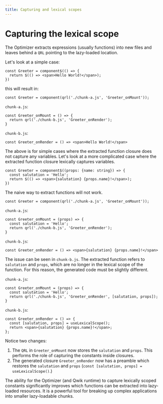 ```yaml
---
title: Capturing and lexical scopes
---
```


# Capturing the lexical scope

The Optimizer extracts expressions (usually functions) into new files and leaves behind a `QRL` pointing to the lazy-loaded location.

Let's look at a simple case:

```typescript=
const Greeter = component$(() => {
  return $(() => <span>Hello World!</span>);
})
```

this will result in:

```typescript=
const Greeter = component(qrl('./chunk-a.js', 'Greeter_onMount'));
```

`chunk-a.js`:

```typescript=
const Greeter_onMount = () => {
  return qrl('./chunk-b.js', 'Greeter_onRender');
}
```

`chunk-b.js`:

```typescript=
const Greeter_onRender = () => <span>Hello World!</span>
```

The above is for simple cases where the extracted function closure does not capture any variables. Let's look at a more complicated case where the extracted function closure lexically captures variables.

```typescript=
const Greeter = component$((props: {name: string}) => {
  const salutation = 'Hello';
  return $(() => <span>{salutation} {props.name}!</span>);
})
```

The naive way to extract functions will not work.

```typescript=
const Greeter = component(qrl('./chunk-a.js', 'Greeter_onMount'));
```

`chunk-a.js`:

```typescript=
const Greeter_onMount = (props) => {
  const salutation = 'Hello';
  return qrl('./chunk-b.js', 'Greeter_onRender');
}
```

`chunk-b.js`:

```typescript=
const Greeter_onRender = () => <span>{salutation} {props.name}!</span>
```

The issue can be seen in `chunk-b.js`. The extracted function refers to `salutation` and `props`, which are no longer in the lexical scope of the function. For this reason, the generated code must be slightly different.

`chunk-a.js`:

```typescript=
const Greeter_onMount = (props) => {
  const salutation = 'Hello';
  return qrl('./chunk-b.js', 'Greeter_onRender', [salutation, props]);
}
```

`chunk-b.js`:

```typescript=
const Greeter_onRender = () => {
  const [salutation, props] = useLexicalScope();
  return <span>{salutation} {props.name}!</span>;
};
```

Notice two changes:

1. The `QRL` in `Greeter_onMount` now stores the `salutation` and `props`. This performs the role of capturing the constants inside closures.
2. The generated closure `Greeter_onRender` now has a preamble which restores the `salutation` and `props` (`const [salutation, props] = useLexicalScope()`.)

The ability for the Optimizer (and Qwik runtime) to capture lexically scoped constants significantly improves which functions can be extracted into lazy-loaded resources. It is a powerful tool for breaking up complex applications into smaller lazy-loadable chunks.
